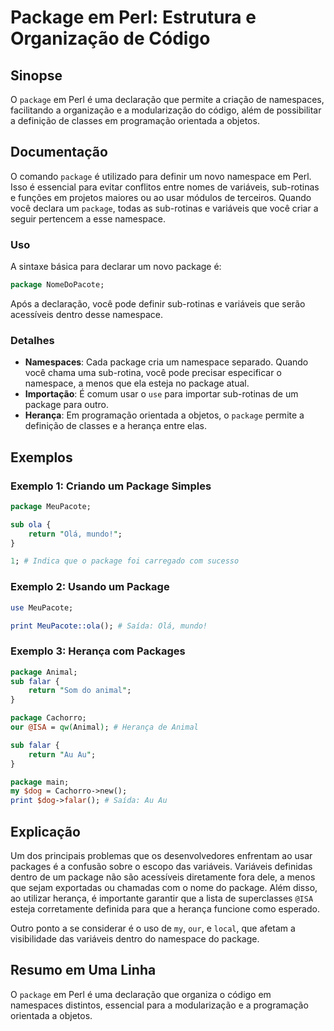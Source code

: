 <!--
Meta Description: # Package em Perl: Estrutura e Organização de Código ## Sinopse O `package` em Perl é uma declaração que permite a criação de namespaces, facilitando ...
Meta Keywords: package, que, perl, sub, para
-->

# Package em Perl: Estrutura e Organização de Código

## Sinopse
O `package` em Perl é uma declaração que permite a criação de namespaces, facilitando a organização e a modularização do código, além de possibilitar a definição de classes em programação orientada a objetos.

## Documentação
O comando `package` é utilizado para definir um novo namespace em Perl. Isso é essencial para evitar conflitos entre nomes de variáveis, sub-rotinas e funções em projetos maiores ou ao usar módulos de terceiros. Quando você declara um `package`, todas as sub-rotinas e variáveis que você criar a seguir pertencem a esse namespace.

### Uso
A sintaxe básica para declarar um novo package é:
```perl
package NomeDoPacote;
```
Após a declaração, você pode definir sub-rotinas e variáveis que serão acessíveis dentro desse namespace.

### Detalhes
- **Namespaces**: Cada package cria um namespace separado. Quando você chama uma sub-rotina, você pode precisar especificar o namespace, a menos que ela esteja no package atual.
- **Importação**: É comum usar o `use` para importar sub-rotinas de um package para outro.
- **Herança**: Em programação orientada a objetos, o `package` permite a definição de classes e a herança entre elas.

## Exemplos

### Exemplo 1: Criando um Package Simples
```perl
package MeuPacote;

sub ola {
    return "Olá, mundo!";
}

1; # Indica que o package foi carregado com sucesso
```

### Exemplo 2: Usando um Package
```perl
use MeuPacote;

print MeuPacote::ola(); # Saída: Olá, mundo!
```

### Exemplo 3: Herança com Packages
```perl
package Animal;
sub falar {
    return "Som do animal";
}

package Cachorro;
our @ISA = qw(Animal); # Herança de Animal

sub falar {
    return "Au Au";
}

package main;
my $dog = Cachorro->new();
print $dog->falar(); # Saída: Au Au
```

## Explicação
Um dos principais problemas que os desenvolvedores enfrentam ao usar packages é a confusão sobre o escopo das variáveis. Variáveis definidas dentro de um package não são acessíveis diretamente fora dele, a menos que sejam exportadas ou chamadas com o nome do package. Além disso, ao utilizar herança, é importante garantir que a lista de superclasses `@ISA` esteja corretamente definida para que a herança funcione como esperado.

Outro ponto a se considerar é o uso de `my`, `our`, e `local`, que afetam a visibilidade das variáveis dentro do namespace do package.

## Resumo em Uma Linha
O `package` em Perl é uma declaração que organiza o código em namespaces distintos, essencial para a modularização e a programação orientada a objetos.